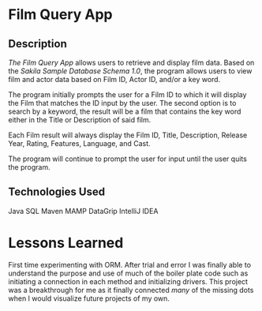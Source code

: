 # Film Query App

## Description
*The Film Query App* allows users to retrieve and display film data. Based on the *Sakila Sample Database Schema 1.0*, the program allows users to view film and actor data based on Film ID, Actor ID, and/or a key word.

The program initially prompts the user for a Film ID to which it will display the Film that matches the ID input by the user. The second option is to search by a keyword, the result will be a film that contains the key word either in the Title or Description of said film.

Each Film result will always display the Film ID, Title, Description, Release Year, Rating, Features, Language, and Cast.

The program will continue to prompt the user for input until the user quits the program.

## Technologies Used
Java
SQL
Maven
MAMP
DataGrip
IntelliJ IDEA

# Lessons Learned
First time experimenting with ORM. After trial and error I was finally able to understand the purpose and use of much of the boiler plate code such as initiating a connection in each method and initializing drivers. This project was a breakthrough for me as it finally connected *many* of the missing dots when I would visualize future projects of my own.
